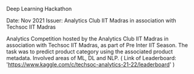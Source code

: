 Deep Learning Hackathon

Date: Nov 2021 
Issuer: Analytics Club IIT Madras in association with Techsoc IIT Madras

Analytics Competition hosted by the Analytics Club IIT Madras in association with Techsoc IIT Madras, as part of Pre Inter IIT Season. The task was to predict product category using the associated product metadata. Involved areas of ML, DL and NLP. ( Link of Leaderboard: 'https://www.kaggle.com/c/techsoc-analytics-21-22/leaderboard' )
